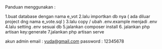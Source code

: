 Panduan menggunakan :

1.buat database dengan nama e_vot
2.lalu importkan db nya ( ada diluar project dng nama e_vote.sql )
3.lalu copy / ubah .env.example menjadi .env
4.lalu setting .env sesuai db
5.jalankan composer install
6. jalankan php artisan key:generate
7.jalankan php artisan serve

akun admin
email : yuda@gmail.com
password : 12345678
